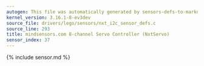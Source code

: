 ```yaml
---
autogen: This file was automatically generated by sensors-defs-to-markdown.py
kernel_version: 3.16.1-8-ev3dev
source_file: drivers/lego/sensors/nxt_i2c_sensor_defs.c
source_line: 293
title: mindsensors.com 8-channel Servo Controller (NxtServo)
sensor_index: 37
---
```


{% include sensor.md %}
